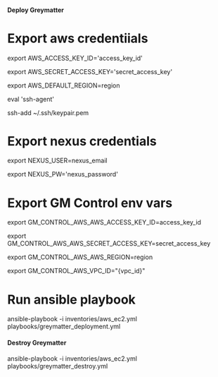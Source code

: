 #### Deploy Greymatter ####

# Export aws credentiials #

export AWS_ACCESS_KEY_ID='access_key_id'

export AWS_SECRET_ACCESS_KEY='secret_access_key'

export AWS_DEFAULT_REGION=region

eval 'ssh-agent'

ssh-add ~/.ssh/keypair.pem 

# Export nexus credentials #

export NEXUS_USER=nexus_email

export NEXUS_PW='nexus_password'

# Export GM Control env vars #

export GM_CONTROL_AWS_AWS_ACCESS_KEY_ID=access_key_id

export GM_CONTROL_AWS_AWS_SECRET_ACCESS_KEY=secret_access_key

export GM_CONTROL_AWS_AWS_REGION=region

export GM_CONTROL_AWS_VPC_ID="{vpc_id}"

# Run ansible playbook #

ansible-playbook -i inventories/aws_ec2.yml playbooks/greymatter_deployment.yml

#### Destroy Greymatter ####

ansible-playbook -i inventories/aws_ec2.yml playbooks/greymatter_destroy.yml





